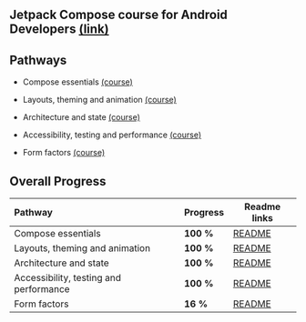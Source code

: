 ## Jetpack Compose course for Android Developers [(link)](https://developer.android.com/courses/jetpack-compose/course)

## Pathways

- Compose essentials [(course)](https://developer.android.com/courses/pathways/jetpack-compose-for-android-developers-1)

- Layouts, theming and animation [(course)](https://developer.android.com/courses/pathways/jetpack-compose-for-android-developers-2)

- Architecture and state [(course)](https://developer.android.com/courses/pathways/jetpack-compose-for-android-developers-3)

- Accessibility, testing and performance [(course)](https://developer.android.com/courses/pathways/jetpack-compose-for-android-developers-4)

- Form factors [(course)](https://developer.android.com/courses/pathways/jetpack-compose-for-android-developers-5)

## Overall Progress

| Pathway                                 | Progress  | Readme links                                                              |
|:----------------------------------------|:----------|---------------------------------------------------------------------------|
| Compose essentials                      | **100 %** | [README](https://github.com/killgram/Jetpack-compose-course/tree/main/p1) |
| Layouts, theming and animation          | **100 %** | [README](https://github.com/killgram/Jetpack-compose-course/tree/main/p2) |
| Architecture and state                  | **100 %** | [README](https://github.com/killgram/Jetpack-compose-course/tree/main/p3) |
| Accessibility, testing and performance  | **100 %** | [README](https://github.com/killgram/Jetpack-compose-course/tree/main/p4) |
| Form factors                            | **16 %**  | [README](https://github.com/killgram/Jetpack-compose-course/tree/main/p5) |

